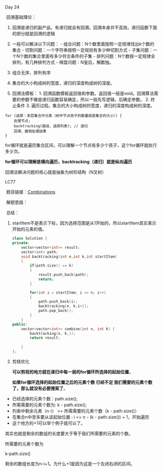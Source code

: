 Day 24

​	回溯基础理论：

1. 回溯是递归的副产品，有递归就会有回溯。回溯本身并不高效。递归函数下面的部分就是回溯的逻辑

2. 一般可以解决以下问题：
       - 组合问题：N个数里面按照一定规律找出k个数的集合
       - 切割问题：一个字符串按照一定规则有多少种切割方式
       - 子集问题：一个N个数的集合里面有多少符合条件的子集
       - 排列问题：N个数按一定规律全排列，有几种排列方式
       - 棋盘问题：N皇后，解数独。
3. 组合无序，排列有序
4. 集合的大小构成树的宽度，递归的深度构成树的深度。
5. 回溯法模板：
       1. 回溯函数模板返回值和参数。返回值一般是void。回溯算法需要的参数不像是递归函数容易确定，所以一般先写逻辑，后确定参数。
       2. 终止条件
       3. 遍历过程。集合的大小构成树的宽度，递归的深度构成树的深度。

```
for (选择：本层集合中元素（树中节点孩子的数量就是集合的大小）) {
    处理节点;
    backtracking(路径，选择列表); // 递归
    回溯，撤销处理结果
}
```

for循环就是遍历集合区间，可以理解一个节点有多少个孩子，这个for循环就执行多少次。

**for循环可以理解是横向遍历，backtracking（递归）就是纵向遍历**



回溯法解决问题的核心就是抽象为树形结构（N叉树）



LC77

​	题目链接：[Combinations](https://leetcode.com/problems/combinations/)

​	解题思路：

​	总结：	

  1. startItem不是表示下标，因为选择范围是从1开始的，所以startItem其实表示开始的元素的值。

     ```C++
     class Solution {
     private:
         vector<vector<int>> result;
         vector<int> path;
         void backtracking(int n,int k,int startItem)
         {
             if(path.size() == k)
             {
                 result.push_back(path);
                 return;
             }
     
             for(int i = startItem; i <= n; i++)
             {
                 path.push_back(i);
                 backtracking(n, k,i+1);
                 path.pop_back();
             }
         }
     public:
         vector<vector<int>> combine(int n, int k) {
             backtracking(n, k,1);
             return result;
             
         }
     };
     ```

     

 2. 剪枝优化

    **可以剪枝的地方就在递归中每一层的for循环所选择的起始位置**。

    **如果for循环选择的起始位置之后的元素个数 已经不足 我们需要的元素个数了，那么就没有必要搜索了**。

- 已经选择的元素个数：path.size();
- 所需需要的元素个数为: k - path.size();
- 列表中剩余元素（n-i） >= 所需需要的元素个数（k - path.size()）
- 在集合n中至多要从该起始位置 : i <= n - (k - path.size()) + 1，开始遍历
- 这个地方的+1可以举个例子就可以了。

其实也就是剩余的数组的长度要大于等于我们所需要的元素的个数。

所需要的元素个数为

k-path.size()

剩余的数组长度为n-i+1。为什么+1是因为这是一个左闭右闭的区间。
